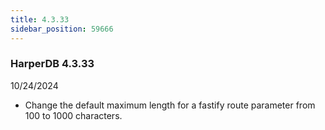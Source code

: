 ```yaml
---
title: 4.3.33
sidebar_position: 59666
---
```


### HarperDB 4.3.33

10/24/2024

- Change the default maximum length for a fastify route parameter from 100 to 1000 characters.
